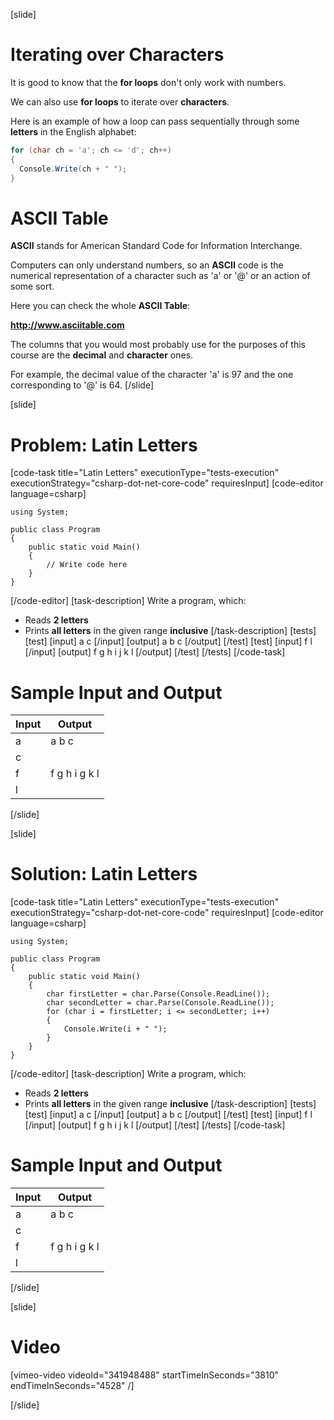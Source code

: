 [slide]
# Iterating over Characters
It is good to know that the **for loops** don't only work with numbers. 

We can also use **for loops** to iterate over **characters**.

Here is an example of how a loop can pass sequentially through some **letters** in the English alphabet:
```csharp
for (char ch = 'a'; ch <= 'd'; ch++)
{
  Console.Write(ch + " ");
}
```

# ASCII Table
**ASCII** stands for American Standard Code for Information Interchange. 
 
Computers can only understand numbers, so an **ASCII** code is the numerical representation of a character such as 'a' or '@' or an action of some sort. 

Here you can check the whole **ASCII Table**:

**http://www.asciitable.com**

The columns that you would most probably use for the purposes of this course are the **decimal** and **character** ones.

For example, the decimal value of the character 'a' is 97 and the one corresponding to '@' is 64.
[/slide]

[slide]
# Problem: Latin Letters
[code-task title="Latin Letters" executionType="tests-execution" executionStrategy="csharp-dot-net-core-code" requiresInput]
[code-editor language=csharp]
```
using System;

public class Program
{
    public static void Main()
    {
        // Write code here
    }
}
```
[/code-editor]
[task-description]
Write a program, which:

* Reads **2 letters**
* Prints **all letters** in the given range **inclusive**
[/task-description]
[tests]
[test]
[input]
a
c
[/input]
[output]
a b c
[/output]
[/test]
[test]
[input]
f
l
[/input]
[output]
f g h i j k l
[/output]
[/test]
[/tests]
[/code-task]
# Sample Input and Output
|Input|Output|
|-----|------|
|a|a b c|
|c||
|f|f g h i g k l|
|l||
[/slide]

[slide]
# Solution: Latin Letters
[code-task title="Latin Letters" executionType="tests-execution" executionStrategy="csharp-dot-net-core-code" requiresInput]
[code-editor language=csharp]
```
using System;

public class Program
{
    public static void Main()
    {
        char firstLetter = char.Parse(Console.ReadLine());
        char secondLetter = char.Parse(Console.ReadLine());
        for (char i = firstLetter; i <= secondLetter; i++)
        {
            Console.Write(i + " ");
        }
    }
}
```
[/code-editor]
[task-description]
Write a program, which:

* Reads **2 letters**
* Prints **all letters** in the given range **inclusive**
[/task-description]
[tests]
[test]
[input]
a
c
[/input]
[output]
a b c
[/output]
[/test]
[test]
[input]
f
l
[/input]
[output]
f g h i j k l
[/output]
[/test]
[/tests]
[/code-task]
# Sample Input and Output
|Input|Output|
|-----|------|
|a|a b c|
|c||
|f|f g h i g k l|
|l||
[/slide]

[slide]
# Video

[vimeo-video videoId="341948488" startTimeInSeconds="3810" endTimeInSeconds="4528" /]

[/slide]